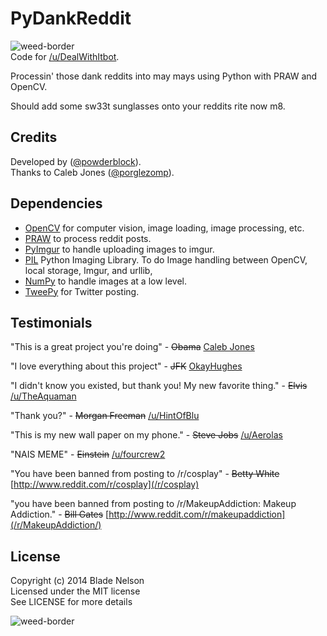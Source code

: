 PyDankReddit
============
![weed-border](http://25.media.tumblr.com/tumblr_m9wyxuECn41r67vczo1_500.gif)  
Code for [/u/DealWithItbot](http://www.reddit.com/user/DealWithItbot/).  

Processin' those dank reddits into may mays using Python with PRAW and OpenCV.

Should add some sw33t sunglasses onto your reddits rite now m8.

Credits
-------

Developed by ([@powderblock](https://github.com/powderblock)).  
Thanks to Caleb Jones ([@porglezomp](https://github.com/porglezomp)).

Dependencies
------------

* [OpenCV](http://opencv.org/) for computer vision, image loading, image processing, etc. 
* [PRAW](https://github.com/praw-dev/praw) to process reddit posts.  
* [PyImgur](https://github.com/Damgaard/PyImgur) to handle uploading images to imgur.
* [PIL](http://www.pythonware.com/products/pil/) Python Imaging Library. To do Image handling between OpenCV, local storage, Imgur, and urllib,
* [NumPy](http://www.numpy.org/) to handle images at a low level.
* [TweePy](http://www.tweepy.org/) for Twitter posting.

Testimonials
------------

"This is a great project you're doing" - ~~Obama~~ [Caleb Jones](https://github.com/porglezomp)  

"I love everything about this project" - ~~JFK~~ [OkayHughes](https://github.com/OkayHughes)

"I didn't know you existed, but thank you! My new favorite thing." - ~~Elvis~~ [/u/TheAquaman](https://reddit.com/u/TheAquaman)

"Thank you?" - ~~Morgan Freeman~~ [/u/HintOfBlu](https://reddit.com/u/HintOfBlu)

"This is my new wall paper on my phone." - ~~Steve Jobs~~ [/u/Aerolas](https://reddit.com/u/Aerolas)

"NAIS MEME" - ~~Einstein~~ [/u/fourcrew2](https://reddit.com/u/fourcrew2)

"You have been banned from posting to /r/cosplay" - ~~Betty White~~ [http://www.reddit.com/r/cosplay](/r/cosplay)

"you have been banned from posting to /r/MakeupAddiction: Makeup Addiction." - ~~Bill Gates~~ [http://www.reddit.com/r/makeupaddiction](/r/MakeupAddiction/)

License
-------

Copyright (c) 2014 Blade Nelson  
Licensed under the MIT license  
See LICENSE for more details

![weed-border](http://25.media.tumblr.com/tumblr_m9wyxuECn41r67vczo1_500.gif)
